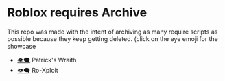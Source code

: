# Roblox requires Archive
This repo was made with the intent of archiving as many require scripts as possible because they keep getting deleted. (click on the eye emoji for the showcase

- [👁‍🗨](https://www.youtube.com/watch?v=YO0eYKg2Vx8) Patrick's Wraith
- [👁‍🗨](https://www.youtube.com/watch?v=1cu2tsL0SdQ) Ro-Xploit
